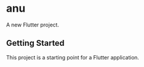 # anu

A new Flutter project.

## Getting Started

This project is a starting point for a Flutter application.
